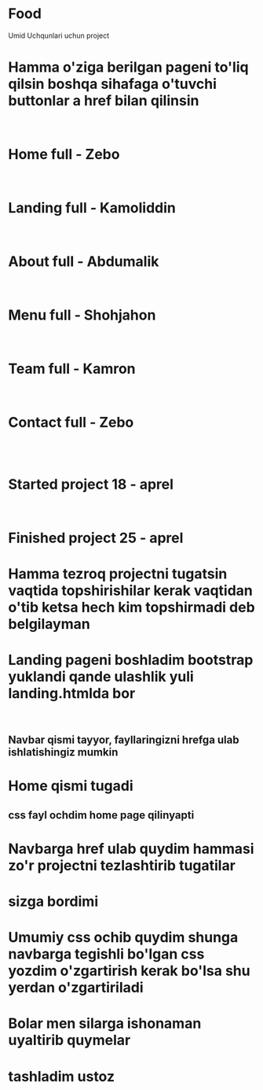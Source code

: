 # Food
Umid Uchqunlari uchun project

<h1>Hamma o'ziga berilgan pageni to'liq qilsin boshqa sihafaga o'tuvchi buttonlar a href bilan qilinsin</h1> <br>
<h1>Home full - Zebo </h1> <br>
<h1>Landing full - Kamoliddin </h1> <br>
<h1>About full - Abdumalik </h1> <br>
<h1>Menu full - Shohjahon </h1> <br>
<h1>Team full - Kamron </h1> <br>
<h1>Contact full - Zebo </h1> <br> <br>

<h1>Started project 18 - aprel </h1> <br>
<h1>Finished project 25 - aprel </h1>

<h1><strong>Hamma tezroq projectni tugatsin vaqtida topshirishilar kerak vaqtidan o'tib ketsa hech kim topshirmadi deb belgilayman</strong></h1>


<h1>Landing pageni boshladim bootstrap yuklandi qande ulashlik yuli landing.htmlda bor</h1> <br>
<h2>Navbar qismi tayyor, fayllaringizni hrefga ulab ishlatishingiz mumkin</h2>
<h1 class="text-danger">Home qismi tugadi</h1>
<h2>css fayl ochdim home page qilinyapti</h2>
<h1>Navbarga href ulab quydim hammasi zo'r projectni tezlashtirib tugatilar </h1>


<h1>sizga bordimi</h1>



<h1>Umumiy css ochib quydim shunga navbarga tegishli bo'lgan css yozdim o'zgartirish kerak bo'lsa shu yerdan o'zgartiriladi</h1>


<h1>Bolar men silarga ishonaman uyaltirib quymelar</h1>


<h1>tashladim ustoz</h1>
<h1></h1>


